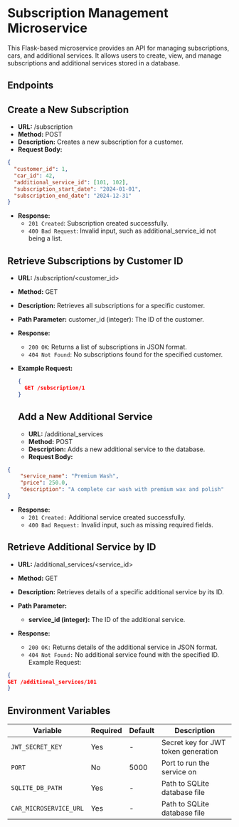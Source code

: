 # Subscription Management Microservice

This Flask-based microservice provides an API for managing subscriptions, cars, and additional services. It allows users to create, view, and manage subscriptions and additional services stored in a database.

## Endpoints

## Create a New Subscription
  - **URL:** /subscription
  - **Method:** POST
  - **Description:** Creates a new subscription for a customer.
  - **Request Body:**

  ```json
  {
    "customer_id": 1,
    "car_id": 42,
    "additional_service_id": [101, 102],
    "subscription_start_date": "2024-01-01",
    "subscription_end_date": "2024-12-31"
  }
  ```
- **Response:**
  - `201 Created`: Subscription created successfully.
  - `400 Bad Request`: Invalid input, such as additional_service_id not being a list.



## Retrieve Subscriptions by Customer ID
  - **URL:** /subscription/<customer_id>
  - **Method:** GET
  - **Description:** Retrieves all subscriptions for a specific customer.
  - **Path Parameter:**
    customer_id (integer): The ID of the customer.

- **Response:**
  - `200 OK`: Returns a list of subscriptions in JSON format.
  - `404 Not Found`: No subscriptions found for the specified customer.

- **Example Request:**
  ```json
  { 
    GET /subscription/1
  }
    ```
    
  ## Add a New Additional Service
    - **URL:** /additional_services
    - **Method:** POST
    - **Description:** Adds a new additional service to the database.
    - **Request Body:**

```json
{
    "service_name": "Premium Wash",
    "price": 250.0,
    "description": "A complete car wash with premium wax and polish"
}
```

- **Response:**
  - `201 Created:` Additional service created successfully.
  - `400 Bad Request:` Invalid input, such as missing required fields.

  
## Retrieve Additional Service by ID
  - **URL:** /additional_services/<service_id>
  - **Method:** GET
  - **Description:** Retrieves details of a specific additional service by its ID.

- **Path Parameter:**
  - **service_id (integer):** The ID of the additional service.

- **Response:**
  - `200 OK:` Returns details of the additional service in JSON format.
  - `404 Not Found:` No additional service found with the specified ID.
Example Request:

```json
{
GET /additional_services/101
}
```


## Environment Variables
| Variable | Required | Default | Description |
|----------|----------|---------|-------------|
| `JWT_SECRET_KEY` | Yes | - | Secret key for JWT token generation |
| `PORT` | No | 5000 | Port to run the service on |
| `SQLITE_DB_PATH` | Yes | - | Path to SQLite database file |
| `CAR_MICROSERVICE_URL` | Yes | - | Path to SQLite database file |
